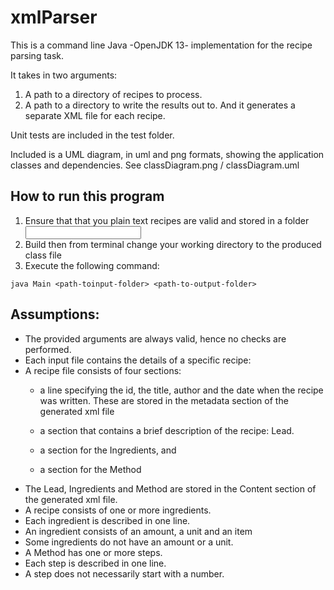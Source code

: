 # xmlParser

This is a command line Java -OpenJDK 13- implementation for the recipe parsing task.

It takes in two arguments:
  1.	A path to a directory of recipes to process.
  2.	A path to a directory to write the results out to.
And it generates a separate XML file for each recipe.

Unit tests are included in the test folder.

Included is a UML diagram, in uml and png formats, showing the application classes and  dependencies. See classDiagram.png / classDiagram.uml

## How to run this program
1. Ensure that that you plain text recipes are valid and stored in a folder <input>
2. Build then from terminal change your working directory to the produced class file
3. Execute the following command:

`java Main <path-toinput-folder> <path-to-output-folder>`


## Assumptions:
- The provided arguments are always valid, hence no checks are performed.
- Each input file contains the details of a specific recipe:
- A recipe file consists of four sections:
    -	a line specifying the id, the title, author and the date when the recipe was written. 
      These are stored in the metadata section of the generated xml file

    -	a section that contains a brief description of the recipe: Lead.

    -	a section for the Ingredients, and

    -	a section for the Method
- The Lead, Ingredients and Method are stored in the Content section of the generated xml file.
- A recipe consists of one or more ingredients. 
- Each ingredient is described in one line.
- An ingredient consists of an amount, a unit and an item
- Some ingredients do not have an amount or a unit.   
- A Method has one or more steps.
- Each step is described in one line.
- A step does not necessarily start with a number.
